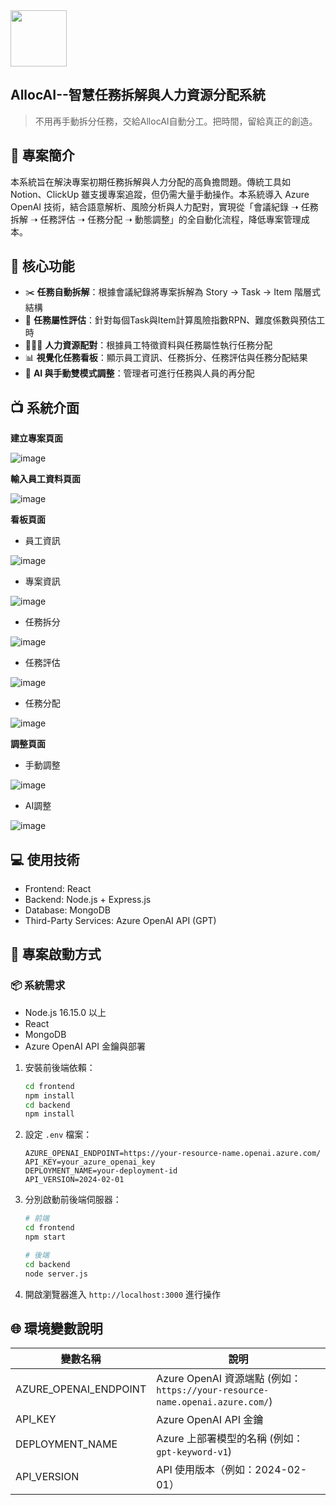 <img src="https://github.com/Min-Shung/AllocAI/blob/main/README_pic/logo.png" width="90px" height="90px">  

##   AllocAI--智慧任務拆解與人力資源分配系統

> 不用再手動拆分任務，交給AllocAI自動分工。把時間，留給真正的創造。

## 📌 專案簡介

本系統旨在解決專案初期任務拆解與人力分配的高負擔問題。傳統工具如 Notion、ClickUp 雖支援專案追蹤，但仍需大量手動操作。本系統導入 Azure OpenAI 技術，結合語意解析、風險分析與人力配對，實現從「會議紀錄 ➝ 任務拆解 ➝ 任務評估 ➝ 任務分配 ➝ 動態調整」的全自動化流程，降低專案管理成本。

## 🔧 核心功能

- ✂️ **任務自動拆解**：根據會議紀錄將專案拆解為 Story → Task → Item 階層式結構
- 🧮 **任務屬性評估**：針對每個Task與Item計算風險指數RPN、難度係數與預估工時
- 🧑‍🤝‍🧑 **人力資源配對**：根據員工特徵資料與任務屬性執行任務分配
- 📊 **視覺化任務看板**：顯示員工資訊、任務拆分、任務評估與任務分配結果
- 🔁 **AI 與手動雙模式調整**：管理者可進行任務與人員的再分配

## 📺 系統介面

**建立專案頁面**

![image](https://github.com/Min-Shung/AllocAI/blob/main/README_pic/截圖%202025-06-01%20上午12.28.07.png)

**輸入員工資料頁面**

![image](https://github.com/Min-Shung/AllocAI/blob/main/README_pic/截圖%202025-06-01%20上午12.28.15.png)

**看板頁面**  
-   員工資訊

![image](https://github.com/Min-Shung/AllocAI/blob/main/README_pic/截圖%202025-05-30%20下午6.25.30.png)

-   專案資訊

![image](https://github.com/Min-Shung/AllocAI/blob/main/README_pic/截圖%202025-06-01%20上午12.28.36.png)

-   任務拆分

![image](https://github.com/Min-Shung/AllocAI/blob/main/README_pic/截圖%202025-06-01%20上午12.28.49.png)

-   任務評估

![image](https://github.com/Min-Shung/AllocAI/blob/main/README_pic/截圖%202025-06-01%20上午12.28.55.png)

-   任務分配

![image](https://github.com/Min-Shung/AllocAI/blob/main/README_pic/截圖%202025-06-01%20上午12.08.32.png)

**調整頁面**  
-   手動調整

![image](https://github.com/Min-Shung/AllocAI/blob/main/README_pic/截圖%202025-06-01%20上午12.29.24.png)

-   AI調整

![image](https://github.com/Min-Shung/AllocAI/blob/main/README_pic/截圖%202025-06-01%20上午12.29.07.png)

## 💻 使用技術

- Frontend: React
- Backend: Node.js + Express.js
- Database: MongoDB
- Third-Party Services: Azure OpenAI API (GPT)

## 🚀 專案啟動方式

### 📦 系統需求

- Node.js 16.15.0 以上
- React 
- MongoDB
- Azure OpenAI API 金鑰與部署

1. 安裝前後端依賴：
   ```bash
   cd frontend
   npm install
   cd backend
   npm install
   ```

2. 設定 `.env` 檔案：
   ```
   AZURE_OPENAI_ENDPOINT=https://your-resource-name.openai.azure.com/
   API_KEY=your_azure_openai_key
   DEPLOYMENT_NAME=your-deployment-id
   API_VERSION=2024-02-01
   ```

3. 分別啟動前後端伺服器：
   ```bash
   # 前端
   cd frontend
   npm start

   # 後端
   cd backend
   node server.js
   ```

4. 開啟瀏覽器進入 `http://localhost:3000` 進行操作

## 🌐 環境變數說明

| 變數名稱         | 說明                                                                                      |
|----------------------|--------------------------------------------------------------------------------------------------|
| AZURE_OPENAI_ENDPOINT | Azure OpenAI 資源端點 (例如： `https://your-resource-name.openai.azure.com/`)               |
| API_KEY               | Azure OpenAI API 金鑰                      |
| DEPLOYMENT_NAME       | Azure 上部署模型的名稱 (例如： `gpt-keyword-v1`)                        |
| API_VERSION           | API 使用版本（例如：2024-02-01）                                       |

